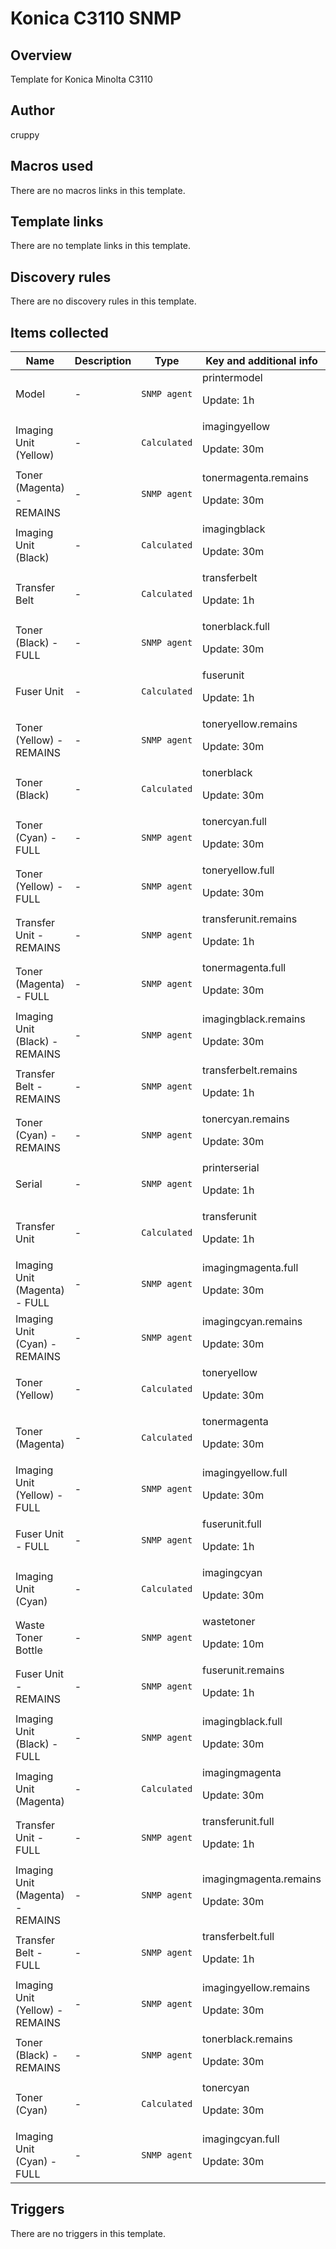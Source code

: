 # Konica C3110 SNMP

## Overview

Template for Konica Minolta C3110



## Author

cruppy

## Macros used

There are no macros links in this template.

## Template links

There are no template links in this template.

## Discovery rules

There are no discovery rules in this template.

## Items collected

|Name|Description|Type|Key and additional info|
|----|-----------|----|----|
|Model|<p>-</p>|`SNMP agent`|printermodel<p>Update: 1h</p>|
|Imaging Unit (Yellow)|<p>-</p>|`Calculated`|imagingyellow<p>Update: 30m</p>|
|Toner (Magenta) - REMAINS|<p>-</p>|`SNMP agent`|tonermagenta.remains<p>Update: 30m</p>|
|Imaging Unit (Black)|<p>-</p>|`Calculated`|imagingblack<p>Update: 30m</p>|
|Transfer Belt|<p>-</p>|`Calculated`|transferbelt<p>Update: 1h</p>|
|Toner (Black) - FULL|<p>-</p>|`SNMP agent`|tonerblack.full<p>Update: 30m</p>|
|Fuser Unit|<p>-</p>|`Calculated`|fuserunit<p>Update: 1h</p>|
|Toner (Yellow) - REMAINS|<p>-</p>|`SNMP agent`|toneryellow.remains<p>Update: 30m</p>|
|Toner (Black)|<p>-</p>|`Calculated`|tonerblack<p>Update: 30m</p>|
|Toner (Cyan) - FULL|<p>-</p>|`SNMP agent`|tonercyan.full<p>Update: 30m</p>|
|Toner (Yellow) - FULL|<p>-</p>|`SNMP agent`|toneryellow.full<p>Update: 30m</p>|
|Transfer Unit - REMAINS|<p>-</p>|`SNMP agent`|transferunit.remains<p>Update: 1h</p>|
|Toner (Magenta) - FULL|<p>-</p>|`SNMP agent`|tonermagenta.full<p>Update: 30m</p>|
|Imaging Unit (Black) - REMAINS|<p>-</p>|`SNMP agent`|imagingblack.remains<p>Update: 30m</p>|
|Transfer Belt - REMAINS|<p>-</p>|`SNMP agent`|transferbelt.remains<p>Update: 1h</p>|
|Toner (Cyan) - REMAINS|<p>-</p>|`SNMP agent`|tonercyan.remains<p>Update: 30m</p>|
|Serial|<p>-</p>|`SNMP agent`|printerserial<p>Update: 1h</p>|
|Transfer Unit|<p>-</p>|`Calculated`|transferunit<p>Update: 1h</p>|
|Imaging Unit (Magenta) - FULL|<p>-</p>|`SNMP agent`|imagingmagenta.full<p>Update: 30m</p>|
|Imaging Unit (Cyan) - REMAINS|<p>-</p>|`SNMP agent`|imagingcyan.remains<p>Update: 30m</p>|
|Toner (Yellow)|<p>-</p>|`Calculated`|toneryellow<p>Update: 30m</p>|
|Toner (Magenta)|<p>-</p>|`Calculated`|tonermagenta<p>Update: 30m</p>|
|Imaging Unit (Yellow) - FULL|<p>-</p>|`SNMP agent`|imagingyellow.full<p>Update: 30m</p>|
|Fuser Unit - FULL|<p>-</p>|`SNMP agent`|fuserunit.full<p>Update: 1h</p>|
|Imaging Unit (Cyan)|<p>-</p>|`Calculated`|imagingcyan<p>Update: 30m</p>|
|Waste Toner Bottle|<p>-</p>|`SNMP agent`|wastetoner<p>Update: 10m</p>|
|Fuser Unit - REMAINS|<p>-</p>|`SNMP agent`|fuserunit.remains<p>Update: 1h</p>|
|Imaging Unit (Black) - FULL|<p>-</p>|`SNMP agent`|imagingblack.full<p>Update: 30m</p>|
|Imaging Unit (Magenta)|<p>-</p>|`Calculated`|imagingmagenta<p>Update: 30m</p>|
|Transfer Unit - FULL|<p>-</p>|`SNMP agent`|transferunit.full<p>Update: 1h</p>|
|Imaging Unit (Magenta) - REMAINS|<p>-</p>|`SNMP agent`|imagingmagenta.remains<p>Update: 30m</p>|
|Transfer Belt - FULL|<p>-</p>|`SNMP agent`|transferbelt.full<p>Update: 1h</p>|
|Imaging Unit (Yellow) - REMAINS|<p>-</p>|`SNMP agent`|imagingyellow.remains<p>Update: 30m</p>|
|Toner (Black) - REMAINS|<p>-</p>|`SNMP agent`|tonerblack.remains<p>Update: 30m</p>|
|Toner (Cyan)|<p>-</p>|`Calculated`|tonercyan<p>Update: 30m</p>|
|Imaging Unit (Cyan) - FULL|<p>-</p>|`SNMP agent`|imagingcyan.full<p>Update: 30m</p>|
## Triggers

There are no triggers in this template.

